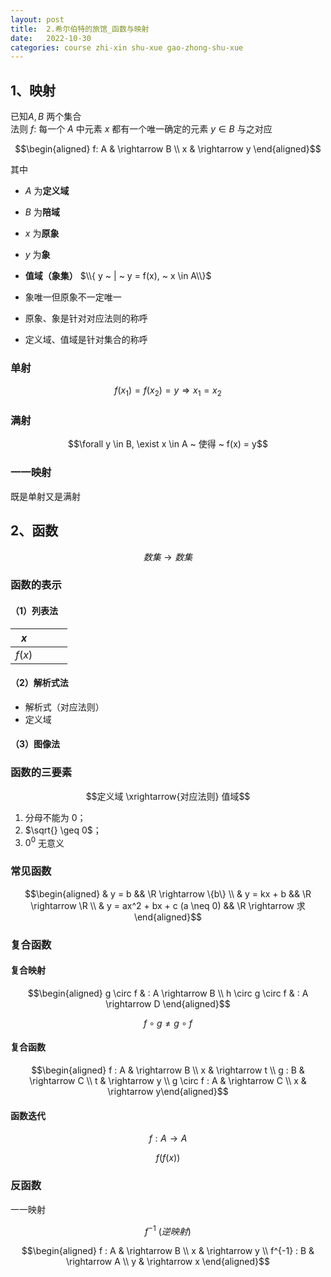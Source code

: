 ```yaml
---
layout: post
title:  2.希尔伯特的旅馆_函数与映射
date:   2022-10-30
categories: course zhi-xin shu-xue gao-zhong-shu-xue
---
```


## 1、映射

已知$A, B$ 两个集合  
法则 $f:$ 每一个 $A$ 中元素 $x$ 都有一个唯一确定的元素 $y \in B$ 与之对应

$$\begin{aligned} f: A & \rightarrow B \\ x & \rightarrow y \end{aligned}$$

其中
* $A$ 为**定义域**
* $B$ 为**陪域**
* $x$ 为**原象**
* $y$ 为**象**
* **值域（象集）** $\\{ y ~ | ~ y = f(x), ~ x \in A\\}$

* 象唯一但原象不一定唯一
* 原象、象是针对对应法则的称呼
* 定义域、值域是针对集合的称呼

### 单射

$$f(x_1) = f(x_2) = y \Rightarrow x_1 = x_2$$

### 满射

$$\forall y \in B, \exist x \in A ~ 使得 ~ f(x) = y$$

### 一一映射

既是单射又是满射

## 2、函数

$$ 数集 \rightarrow 数集 $$

### 函数的表示

#### （1）列表法

|$x$    |   |   |   |
|:-:|:-:|:-:|:-:|
|$f(x)$ |   |   |   |

#### （2）解析式法

* 解析式（对应法则）
* 定义域

#### （3）图像法

### 函数的三要素

$$定义域 \xrightarrow{对应法则} 值域$$

1. 分母不能为 $0$；
2. $\sqrt{} \geq 0$；
3. $0^0$ 无意义

### 常见函数

$$\begin{aligned} & y = b && \R \rightarrow \{b\} \\ & y = kx + b && \R \rightarrow \R \\ & y = ax^2 + bx + c (a \neq 0) && \R \rightarrow 求 \end{aligned}$$

### 复合函数

#### 复合映射

$$\begin{aligned} g \circ f & : A \rightarrow B \\ h \circ g \circ f & : A \rightarrow D \end{aligned}$$

$$f \circ g \neq g \circ f$$

#### 复合函数

$$\begin{aligned} f : A & \rightarrow B \\ x & \rightarrow t \\ g : B & \rightarrow C \\ t & \rightarrow y \\ g \circ f : A & \rightarrow C \\ x & \rightarrow y\end{aligned}$$

#### 函数迭代

$$f : A \rightarrow A$$

$$f(f(x))$$

### 反函数

一一映射

$$f^{-1} ~ (逆映射)$$

$$\begin{aligned} f : A & \rightarrow B \\ x & \rightarrow y \\ f^{-1} : B & \rightarrow A \\ y & \rightarrow x \end{aligned}$$